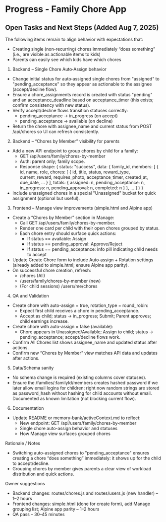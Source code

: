 # Progress - Family Chore App

## Open Tasks and Next Steps (Added Aug 7, 2025)

The following items remain to align behavior with expectations that:
- Creating single (non-recurring) chores immediately “does something” (i.e., are visible as actionable items to kids)
- Parents can easily see which kids have which chores

1) Backend – Single Chore Auto‑Assign behavior
- Change initial status for auto‑assigned single chores from "assigned" to "pending_acceptance" so they appear as actionable to the assignee (accept/decline flow).
- Ensure a chore_assignments record is created with status "pending" and an acceptance_deadline based on acceptance_timer (this exists; confirm consistency with new status).
- Verify accept/decline flows transition statuses correctly:
  - pending_acceptance -> in_progress (on accept)
  - pending_acceptance -> available (on decline)
- Return the chore with assignee_name and current status from POST /api/chores so UI can refresh consistently.

2) Backend – “Chores by Member” visibility for parents
- Add a new API endpoint to group chores by child for a family:
  - GET /api/users/family/chores-by-member
  - Auth: parent only; family scope.
  - Response shape:
    {
      status: "success",
      data: {
        family_id,
        members: [
          {
            id, name, role,
            chores: [
              { id, title, status, reward_type, current_reward, requires_photo, acceptance_timer, created_at, due_date, ... }
            ],
            totals: { assigned: n, pending_acceptance: n, in_progress: n, pending_approval: n, completed: n }
          },
          ...
        ]
      }
    }
- Include unassigned chores in a special "Unassigned" bucket for quick assignment (optional but useful).

3) Frontend – Manage view improvements (simple.html and Alpine app)
- Create a “Chores by Member” section in Manage:
  - Call GET /api/users/family/chores-by-member.
  - Render one card per child with their open chores grouped by status.
  - Each chore entry should surface quick actions:
    - If status == available: Assign
    - If status == pending_approval: Approve/Reject
    - If status == pending_acceptance: info pill indicating child needs to accept
- Update Create Chore form to include Auto‑assign + Rotation settings (already added to simple.html; ensure Alpine app parity).
- On successful chore creation, refresh:
  - /chores (All)
  - /users/family/chores-by-member (new)
  - (For child sessions) /users/me/chores

4) QA and Validation
- Create chore with auto-assign = true, rotation_type = round_robin:
  - Expect first child receives a chore in pending_acceptance.
  - Accept as child; status → in_progress; Submit; Parent approves; child earnings increase.
- Create chore with auto-assign = false (available):
  - Chore appears in Unassigned/Available; Assign to child; status → pending_acceptance; accept/decline flows work.
- Confirm All Chores list shows assignee_name and updated status after actions.
- Confirm new “Chores by Member” view matches API data and updates after actions.

5) Data/Schema sanity
- No schema change is required (existing columns cover statuses).
- Ensure the /families/:familyId/members creates hashed password if we later allow email logins for children; right now random strings are stored as password_hash without hashing for child accounts without email. Documented as known limitation (not blocking current flow).

6) Documentation
- Update README or memory-bank/activeContext.md to reflect:
  - New endpoint: GET /api/users/family/chores-by-member
  - Single chore auto-assign behavior and statuses
  - How Manage view surfaces grouped chores

Rationale / Notes
- Switching auto-assigned chores to "pending_acceptance" ensures creating a chore “does something” immediately: it shows up for the child to accept/decline.
- Grouping chores by member gives parents a clear view of workload distribution and quick actions.

Owner suggestions
- Backend changes: routes/chores.js and routes/users.js (new handler) – 1–2 hours
- Frontend changes: simple.html (done for create form), add Manage grouping list; Alpine app parity – 1–2 hours
- QA pass – 30–45 minutes
